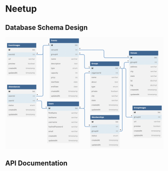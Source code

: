 # Neetup

## Database Schema Design

![db-schema]

[db-schema]: ./images/neetup-db-schema.png

## API Documentation